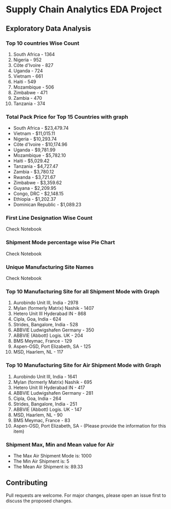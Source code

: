 <!DOCTYPE html>
<html>

<head>
  <meta charset="UTF-8">
 
</head>

<body>
  <h1>Supply Chain Analytics EDA Project</h1>

  <h2>Exploratory Data Analysis</h2>
  <h3>Top 10 countries Wise Count</h3>
  <ol>
    <li>South Africa - 1364</li>
    <li>Nigeria - 952</li>
    <li>Côte d'Ivoire - 827</li>
    <li>Uganda - 724</li>
    <li>Vietnam - 661</li>
    <li>Haiti - 549</li>
    <li>Mozambique - 506</li>
    <li>Zimbabwe - 471</li>
    <li>Zambia - 470</li>
    <li>Tanzania - 374</li>
  </ol>

  <h3>Total Pack Price for Top 15 Countries with graph</h3>
  <ul>
    <li>South Africa - $23,479.74</li>
    <li>Vietnam - $11,015.11</li>
    <li>Nigeria - $10,293.74</li>
    <li>Côte d'Ivoire - $10,174.96</li>
    <li>Uganda - $9,781.99</li>
    <li>Mozambique - $5,782.10</li>
    <li>Haiti - $5,029.42</li>
    <li>Tanzania - $4,727.47</li>
    <li>Zambia - $3,780.12</li>
    <li>Rwanda - $3,721.67</li>
    <li>Zimbabwe - $3,359.62</li>
    <li>Guyana - $2,209.95</li>
    <li>Congo, DRC - $2,148.15</li>
    <li>Ethiopia - $1,202.37</li>
    <li>Dominican Republic - $1,089.23</li>
  </ul>

  <h3>First Line Designation Wise Count</h3>
  <p>Check Notebook</p>

  <h3>Shipment Mode percentage wise Pie Chart</h3>
  <p>Check Notebook</p>

  <h3>Unique Manufacturing Site Names</h3>
  <p>Check Notebook</p>

  <h3>Top 10 Manufacturing Site for all Shipment Mode with Graph</h3>
  <ol>
    <li>Aurobindo Unit III, India - 2978</li>
    <li>Mylan (formerly Matrix) Nashik - 1407</li>
    <li>Hetero Unit III Hyderabad IN - 868</li>
    <li>Cipla, Goa, India - 624</li>
    <li>Strides, Bangalore, India - 528</li>
    <li>ABBVIE Ludwigshafen Germany - 350</li>
    <li>ABBVIE (Abbott) Logis. UK - 204</li>
    <li>BMS Meymac, France - 129</li>
    <li>Aspen-OSD, Port Elizabeth, SA - 125</li>
    <li>MSD, Haarlem, NL - 117</li>
  </ol>

  <h3>Top 10 Manufacturing Site for Air Shipment Mode with Graph</h3>
  <ol>
    <li>Aurobindo Unit III, India - 1641</li>
    <li>Mylan (formerly Matrix) Nashik - 695</li>
    <li>Hetero Unit III Hyderabad IN - 417</li>
    <li>ABBVIE Ludwigshafen Germany - 281</li>
    <li>Cipla, Goa, India - 264</li>
    <li>Strides, Bangalore, India - 251</li>
    <li>ABBVIE (Abbott) Logis. UK - 147</li>
    <li>MSD, Haarlem, NL - 90</li>
    <li>BMS Meymac, France - 83</li>
    <li>Aspen-OSD, Port Elizabeth, SA - (Please provide the information for this item)</li>
  </ol>

  <h3>Shipment Max, Min and Mean value for Air</h3>
  <ul>
    <li>The Max Air Shipment Mode is: 1000</li>
    <li>The Min Air Shipment is: 5</li>
    <li>The Mean Air Shipment is: 89.33</li>
  </ul>

  <h2>Contributing</h2>
  <p>Pull requests are welcome. For major changes, please open an issue first to discuss the proposed changes.</p>

  

</body>

</html>
